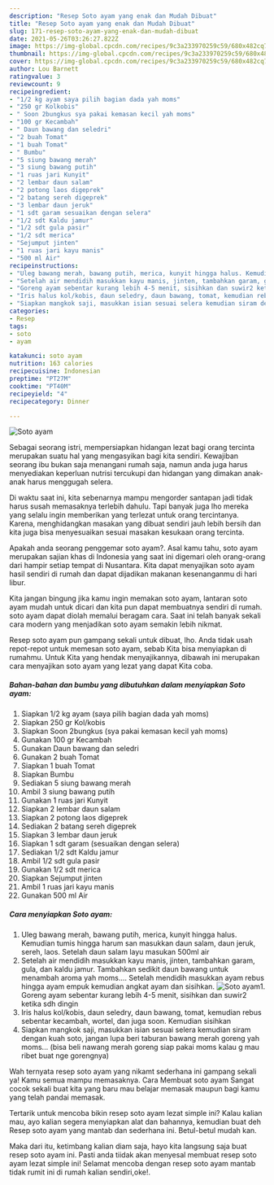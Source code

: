 ```yaml
---
description: "Resep Soto ayam yang enak dan Mudah Dibuat"
title: "Resep Soto ayam yang enak dan Mudah Dibuat"
slug: 171-resep-soto-ayam-yang-enak-dan-mudah-dibuat
date: 2021-05-26T03:26:27.822Z
image: https://img-global.cpcdn.com/recipes/9c3a233970259c59/680x482cq70/soto-ayam-foto-resep-utama.jpg
thumbnail: https://img-global.cpcdn.com/recipes/9c3a233970259c59/680x482cq70/soto-ayam-foto-resep-utama.jpg
cover: https://img-global.cpcdn.com/recipes/9c3a233970259c59/680x482cq70/soto-ayam-foto-resep-utama.jpg
author: Lou Barnett
ratingvalue: 3
reviewcount: 9
recipeingredient:
- "1/2 kg ayam saya pilih bagian dada yah moms"
- "250 gr Kolkobis"
- " Soon 2bungkus sya pakai kemasan kecil yah moms"
- "100 gr Kecambah"
- " Daun bawang dan seledri"
- "2 buah Tomat"
- "1 buah Tomat"
- " Bumbu"
- "5 siung bawang merah"
- "3 siung bawang putih"
- "1 ruas jari Kunyit"
- "2 lembar daun salam"
- "2 potong laos digeprek"
- "2 batang sereh digeprek"
- "3 lembar daun jeruk"
- "1 sdt garam sesuaikan dengan selera"
- "1/2 sdt Kaldu jamur"
- "1/2 sdt gula pasir"
- "1/2 sdt merica"
- "Sejumput jinten"
- "1 ruas jari kayu manis"
- "500 ml Air"
recipeinstructions:
- "Uleg bawang merah, bawang putih, merica, kunyit hingga halus. Kemudian tumis hingga harum san masukkan daun salam, daun jeruk, sereh, laos. Setelah daun salam layu masukan 500ml air"
- "Setelah air mendidih masukkan kayu manis, jinten, tambahkan garam, gula, dan kaldu jamur. Tambahkan sedikit daun bawang untuk menambah aroma yah moms.... Setelah mendidih masukkan ayam rebus hingga ayam empuk kemudian angkat ayam dan sisihkan."
- "Goreng ayam sebentar kurang lebih 4-5 menit, sisihkan dan suwir2 ketika sdh dingin"
- "Iris halus kol/kobis, daun seledry, daun bawang, tomat, kemudian rebus sebentar kecambah, wortel, dan juga soon. Kemudian sisihkan"
- "Siapkan mangkok saji, masukkan isian sesuai selera kemudian siram dengan kuah soto, jangan lupa beri taburan bawang merah goreng yah moms... (bisa beli nawang merah goreng siap pakai moms kalau g mau ribet buat nge gorengnya)"
categories:
- Resep
tags:
- soto
- ayam

katakunci: soto ayam 
nutrition: 163 calories
recipecuisine: Indonesian
preptime: "PT27M"
cooktime: "PT40M"
recipeyield: "4"
recipecategory: Dinner

---
```



![Soto ayam](https://img-global.cpcdn.com/recipes/9c3a233970259c59/680x482cq70/soto-ayam-foto-resep-utama.jpg)

Sebagai seorang istri, mempersiapkan hidangan lezat bagi orang tercinta merupakan suatu hal yang mengasyikan bagi kita sendiri. Kewajiban seorang ibu bukan saja menangani rumah saja, namun anda juga harus menyediakan keperluan nutrisi tercukupi dan hidangan yang dimakan anak-anak harus menggugah selera.

Di waktu  saat ini, kita sebenarnya mampu mengorder santapan jadi tidak harus susah memasaknya terlebih dahulu. Tapi banyak juga lho mereka yang selalu ingin memberikan yang terlezat untuk orang tercintanya. Karena, menghidangkan masakan yang dibuat sendiri jauh lebih bersih dan kita juga bisa menyesuaikan sesuai masakan kesukaan orang tercinta. 



Apakah anda seorang penggemar soto ayam?. Asal kamu tahu, soto ayam merupakan sajian khas di Indonesia yang saat ini digemari oleh orang-orang dari hampir setiap tempat di Nusantara. Kita dapat menyajikan soto ayam hasil sendiri di rumah dan dapat dijadikan makanan kesenanganmu di hari libur.

Kita jangan bingung jika kamu ingin memakan soto ayam, lantaran soto ayam mudah untuk dicari dan kita pun dapat membuatnya sendiri di rumah. soto ayam dapat diolah memalui beragam cara. Saat ini telah banyak sekali cara modern yang menjadikan soto ayam semakin lebih nikmat.

Resep soto ayam pun gampang sekali untuk dibuat, lho. Anda tidak usah repot-repot untuk memesan soto ayam, sebab Kita bisa menyiapkan di rumahmu. Untuk Kita yang hendak menyajikannya, dibawah ini merupakan cara menyajikan soto ayam yang lezat yang dapat Kita coba.

<!--inarticleads1-->

##### Bahan-bahan dan bumbu yang dibutuhkan dalam menyiapkan Soto ayam:

1. Siapkan 1/2 kg ayam (saya pilih bagian dada yah moms)
1. Siapkan 250 gr Kol/kobis
1. Siapkan  Soon 2bungkus (sya pakai kemasan kecil yah moms)
1. Gunakan 100 gr Kecambah
1. Gunakan  Daun bawang dan seledri
1. Gunakan 2 buah Tomat
1. Siapkan 1 buah Tomat
1. Siapkan  Bumbu
1. Sediakan 5 siung bawang merah
1. Ambil 3 siung bawang putih
1. Gunakan 1 ruas jari Kunyit
1. Siapkan 2 lembar daun salam
1. Siapkan 2 potong laos digeprek
1. Sediakan 2 batang sereh digeprek
1. Siapkan 3 lembar daun jeruk
1. Siapkan 1 sdt garam (sesuaikan dengan selera)
1. Sediakan 1/2 sdt Kaldu jamur
1. Ambil 1/2 sdt gula pasir
1. Gunakan 1/2 sdt merica
1. Siapkan Sejumput jinten
1. Ambil 1 ruas jari kayu manis
1. Gunakan 500 ml Air




<!--inarticleads2-->

##### Cara menyiapkan Soto ayam:

1. Uleg bawang merah, bawang putih, merica, kunyit hingga halus. Kemudian tumis hingga harum san masukkan daun salam, daun jeruk, sereh, laos. Setelah daun salam layu masukan 500ml air
1. Setelah air mendidih masukkan kayu manis, jinten, tambahkan garam, gula, dan kaldu jamur. Tambahkan sedikit daun bawang untuk menambah aroma yah moms.... Setelah mendidih masukkan ayam rebus hingga ayam empuk kemudian angkat ayam dan sisihkan.
<img src="//assets-global.cpcdn.com/assets/icons/button_play-2c75c40dde080a61004c1f40b05d8f140eaff45d7e9e6481dc71c63d2e7c4909.png" alt="Soto ayam">1. Goreng ayam sebentar kurang lebih 4-5 menit, sisihkan dan suwir2 ketika sdh dingin
1. Iris halus kol/kobis, daun seledry, daun bawang, tomat, kemudian rebus sebentar kecambah, wortel, dan juga soon. Kemudian sisihkan
1. Siapkan mangkok saji, masukkan isian sesuai selera kemudian siram dengan kuah soto, jangan lupa beri taburan bawang merah goreng yah moms... (bisa beli nawang merah goreng siap pakai moms kalau g mau ribet buat nge gorengnya)




Wah ternyata resep soto ayam yang nikamt sederhana ini gampang sekali ya! Kamu semua mampu memasaknya. Cara Membuat soto ayam Sangat cocok sekali buat kita yang baru mau belajar memasak maupun bagi kamu yang telah pandai memasak.

Tertarik untuk mencoba bikin resep soto ayam lezat simple ini? Kalau kalian mau, ayo kalian segera menyiapkan alat dan bahannya, kemudian buat deh Resep soto ayam yang mantab dan sederhana ini. Betul-betul mudah kan. 

Maka dari itu, ketimbang kalian diam saja, hayo kita langsung saja buat resep soto ayam ini. Pasti anda tiidak akan menyesal membuat resep soto ayam lezat simple ini! Selamat mencoba dengan resep soto ayam mantab tidak rumit ini di rumah kalian sendiri,oke!.

